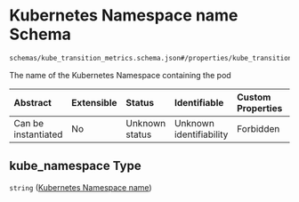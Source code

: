 # Kubernetes Namespace name Schema

```txt
schemas/kube_transition_metrics.schema.json#/properties/kube_transition_metrics/properties/kube_namespace
```

The name of the Kubernetes Namespace containing the pod

| Abstract            | Extensible | Status         | Identifiable            | Custom Properties | Additional Properties | Access Restrictions | Defined In                                                                                            |
| :------------------ | :--------- | :------------- | :---------------------- | :---------------- | :-------------------- | :------------------ | :---------------------------------------------------------------------------------------------------- |
| Can be instantiated | No         | Unknown status | Unknown identifiability | Forbidden         | Allowed               | none                | [kube\_transition\_metrics.schema.json\*](kube_transition_metrics.schema.json "open original schema") |

## kube\_namespace Type

`string` ([Kubernetes Namespace name](kube_transition_metrics-properties-metrics-properties-kubernetes-namespace-name.md))
